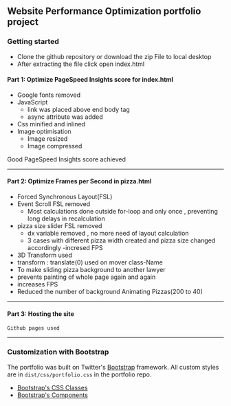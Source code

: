 ## Website Performance Optimization portfolio project



### Getting started

 - Clone the github repository or download the zip File to local desktop
 - After extracting the file click open index.html

#### Part 1: Optimize PageSpeed Insights score for index.html
  - Google fonts removed
  - JavaScript
    - link was placed above end body tag
    - async attribute was added
  - Css minified and inlined
  - Image optimisation
    - Image resized
    - Image compressed

Good PageSpeed Insights score achieved

***
#### Part 2:  Optimize Frames per Second in pizza.html

 - Forced Synchronous Layout(FSL)
  - Event Scroll FSL removed
    - Most calculations done outside for-loop and only once , preventing long delays in recalculation
  - pizza size slider FSL removed
    -  dx variable removed , no more need of layout calculation
    - 3 cases with different pizza width created and pizza size changed accordingly
  -incresed FPS     
 - 3D Transform used
  - transform : translate(0) used on mover class-Name
  - To make sliding pizza background to another lawyer
  - prevents painting of whole page again and again
  - increases FPS
 - Reduced the number of background Animating Pizzas(200 to 40)
***

#### Part 3: Hosting the site

    Github pages used

***
### Customization with Bootstrap
The portfolio was built on Twitter's <a href="http://getbootstrap.com/">Bootstrap</a> framework. All custom styles are in `dist/css/portfolio.css` in the portfolio repo.

* <a href="http://getbootstrap.com/css/">Bootstrap's CSS Classes</a>
* <a href="http://getbootstrap.com/components/">Bootstrap's Components</a>
